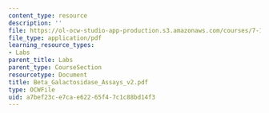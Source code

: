 ```yaml
---
content_type: resource
description: ''
file: https://ol-ocw-studio-app-production.s3.amazonaws.com/courses/7-13-experimental-microbial-genetics-fall-2003/a7bef23ce7cae62265f47c1c88bd14f3_Beta_Galactosidase_Assays_v2.pdf
file_type: application/pdf
learning_resource_types:
- Labs
parent_title: Labs
parent_type: CourseSection
resourcetype: Document
title: Beta_Galactosidase_Assays_v2.pdf
type: OCWFile
uid: a7bef23c-e7ca-e622-65f4-7c1c88bd14f3
---
```


